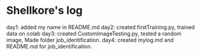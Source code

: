 # Shellkore's log

day1: added my name in README.md
day2: created firstTraining.py, trained data on colab
day3: created CustomImageTesting.py, tested a random image, Made folder job_identification.
day4: created mylog.md and README.md for job_identification.
